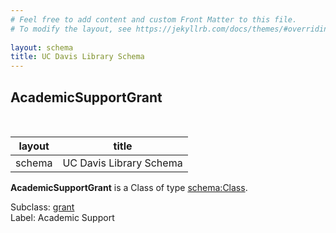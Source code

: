 ```yaml
---
# Feel free to add content and custom Front Matter to this file.
# To modify the layout, see https://jekyllrb.com/docs/themes/#overriding-theme-defaults
        
layout: schema
title: UC Davis Library Schema
---
```

## AcademicSupportGrant
<br />

| layout| title |
| ------------- |-------------|
| schema     | UC Davis Library Schema     |

**AcademicSupportGrant** is a Class of type [schema:Class](http://schema.org/Class). <br /> 

Subclass: [grant](http://schema.library.ucdavis.edu/grant)<br /> Label: Academic Support<br /> 
